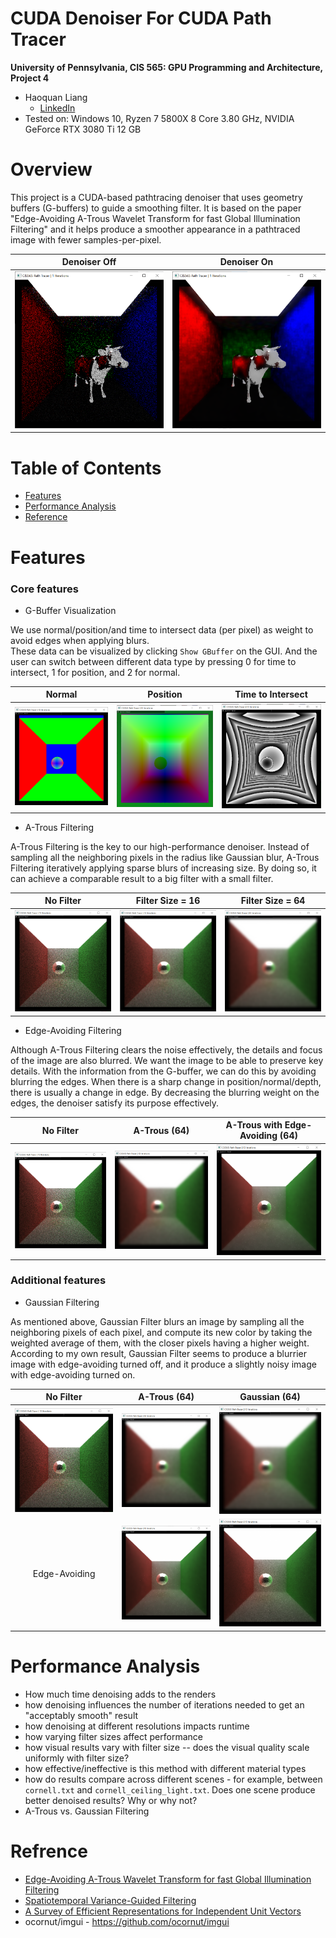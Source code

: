 CUDA Denoiser For CUDA Path Tracer
================

**University of Pennsylvania, CIS 565: GPU Programming and Architecture, Project 4**

* Haoquan Liang
  * [LinkedIn](https://www.linkedin.com/in/leohaoquanliang/)
* Tested on: Windows 10, Ryzen 7 5800X 8 Core 3.80 GHz, NVIDIA GeForce RTX 3080 Ti 12 GB

# Overview
This project is a CUDA-based pathtracing denoiser that uses geometry buffers (G-buffers) to guide a smoothing filter. It is based on the paper "Edge-Avoiding A-Trous Wavelet Transform for fast Global Illumination Filtering" and it helps produce a smoother appearance in a pathtraced image with fewer samples-per-pixel. 

Denoiser Off | Denoiser On
:----------:|:-----------:
![](img/Denoiser/denoise-off.png) | ![](img/Denoiser/denoise-on.png) 

# Table of Contents  
* [Features](#features)   
* [Performance Analysis](#performance)   
* [Reference](#reference)

# <a name="features"> Features</a>
### Core features
* G-Buffer Visualization

We use normal/position/and time to intersect data (per pixel) as weight to avoid edges when applying blurs.   
These data can be visualized by clicking `Show GBuffer` on the GUI. And the user can switch between different data type by pressing 0 for time to intersect, 1 for position, and 2 for normal. 

|Normal | Position | Time to Intersect |
|:-----: | :-----: |:-----: |
|![](img/Denoiser/g-buffer-nor.png) | ![](img/Denoiser/g-buffer-pos.png) | ![](img/Denoiser/g-buffer-t.png) |

* A-Trous Filtering

A-Trous Filtering is the key to our high-performance denoiser. Instead of sampling all the neighboring pixels in the radius like Gaussian blur, A-Trous Filtering iteratively applying sparse blurs of increasing size. By doing so, it can achieve a comparable result to a big filter with a small filter. 

|No Filter | Filter Size = 16 | Filter Size = 64 |
|:-----: | :-----: |:-----: |
|![](img/Denoiser/Non-ATroused.png) | ![](img/Denoiser/ATroused-16.png) | ![](img/Denoiser/ATroused-64.png) |

* Edge-Avoiding Filtering

Although A-Trous Filtering clears the noise effectively, the details and focus of the image are also blurred. We want the image to be able to preserve key details. With the information from the G-buffer, we can do this by avoiding blurring the edges. When there is a sharp change in position/normal/depth, there is usually a change in edge. By decreasing the blurring weight on the edges, the denoiser satisfy its purpose effectively. 

|No Filter | A-Trous (64) | A-Trous with Edge-Avoiding (64) |
|:-----: | :-----: |:-----: |
|![](img/Denoiser/Non-ATroused.png) | ![](img/Denoiser/ATroused-64.png) | ![](img/Denoiser/ATroused-Edge-avoiding.png) |

### Additional features
* Gaussian Filtering

As mentioned above, Gaussian Filter blurs an image by sampling all the neighboring pixels of each pixel, and compute its new color by taking the weighted average of them, with the closer pixels having a higher weight.    
According to my own result, Gaussian Filter seems to produce a blurrier image with edge-avoiding turned off, and it produce a slightly noisy image with edge-avoiding turned on.

|No Filter | A-Trous (64)  | Gaussian (64) |
|:-------: | :-----------: |:------------: |
|![](img/Denoiser/Non-ATroused.png) | ![](img/Denoiser/ATroused-64.png) | ![](img/Denoiser/Gaussian-64.png) |
| Edge-Avoiding | ![](img/Denoiser/ATroused-Edge-avoiding.png) | ![](img/Denoiser/Gaussian-Edge-avoiding.png) |



# <a name="performance">Performance Analysis</a>
* How much time denoising adds to the renders
* how denoising influences the number of iterations needed to get an "acceptably smooth" result
* how denoising at different resolutions impacts runtime
* how varying filter sizes affect performance
* how visual results vary with filter size -- does the visual quality scale uniformly with filter size?
* how effective/ineffective is this method with different material types
* how do results compare across different scenes - for example, between `cornell.txt` and `cornell_ceiling_light.txt`. Does one scene produce better denoised results? Why or why not?
* A-Trous vs. Gaussian Filtering



# <a name="reference">Refrence</a>
* [Edge-Avoiding A-Trous Wavelet Transform for fast Global Illumination Filtering](https://jo.dreggn.org/home/2010_atrous.pdf)
* [Spatiotemporal Variance-Guided Filtering](https://research.nvidia.com/publication/2017-07_Spatiotemporal-Variance-Guided-Filtering%3A)
* [A Survey of Efficient Representations for Independent Unit Vectors](http://jcgt.org/published/0003/02/01/paper.pdf)
* ocornut/imgui - https://github.com/ocornut/imgui
